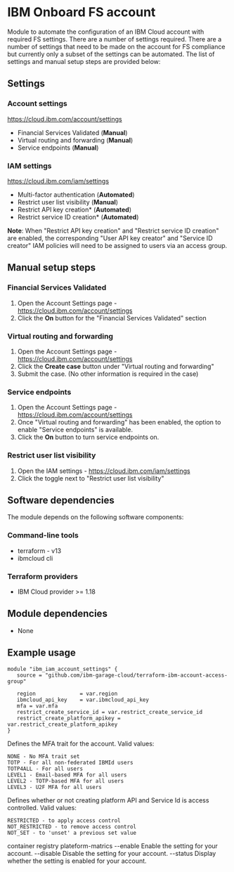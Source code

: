 # IBM Onboard FS account

Module to automate the configuration of an IBM Cloud account with required FS settings. There are a number of settings required. There are a number of settings that need to be made on the account for FS compliance but currently only a subset of the settings can be automated. The list of settings and manual setup steps are provided below:

## Settings

### Account settings

https://cloud.ibm.com/account/settings

- Financial Services Validated (**Manual**)
- Virtual routing and forwarding (**Manual**)
- Service endpoints (**Manual**)

### IAM settings

https://cloud.ibm.com/iam/settings

- Multi-factor authentication (**Automated**)
- Restrict user list visibility (**Manual**)
- Restrict API key creation* (**Automated**)
- Restrict service ID creation* (**Automated**)

**Note**: When "Restrict API key creation" and "Restrict service ID creation" are enabled, the corresponding "User API key creator" and "Service ID creator" IAM policies will need to be assigned to users via an access group.

## Manual setup steps

### Financial Services Validated

1. Open the Account Settings page - https://cloud.ibm.com/account/settings
2. Click the **On** button for the "Financial Services Validated" section

### Virtual routing and forwarding

1. Open the Account Settings page - https://cloud.ibm.com/account/settings
2. Click the **Create case** button under "Virtual routing and forwarding"
3. Submit the case. (No other information is required in the case)

### Service endpoints

1. Open the Account Settings page - https://cloud.ibm.com/account/settings
2. Once "Virtual routing and forwarding" has been enabled, the option to enable "Service endpoints" is available.
3. Click the **On** button to turn service endpoints on.

### Restrict user list visibility

1. Open the IAM settings - https://cloud.ibm.com/iam/settings
2. Click the toggle next to "Restrict user list visibility"

## Software dependencies

The module depends on the following software components:

### Command-line tools

- terraform - v13
- ibmcloud cli

### Terraform providers

- IBM Cloud provider >= 1.18

## Module dependencies

- None

## Example usage

```hcl-terraform
module "ibm_iam_account_settings" {
   source = "github.com/ibm-garage-cloud/terraform-ibm-account-access-group"
   
   region              = var.region
   ibmcloud_api_key    = var.ibmcloud_api_key
   mfa = var.mfa
   restrict_create_service_id = var.restrict_create_service_id
   restrict_create_platform_apikey = var.restrict_create_platform_apikey
}
```

Defines the MFA trait for the account. Valid values:

    NONE - No MFA trait set
    TOTP - For all non-federated IBMId users
    TOTP4ALL - For all users
    LEVEL1 - Email-based MFA for all users
    LEVEL2 - TOTP-based MFA for all users
    LEVEL3 - U2F MFA for all users



Defines whether or not creating platform API and Service Id is access controlled. Valid values:

    RESTRICTED - to apply access control
    NOT_RESTRICTED - to remove access control
    NOT_SET - to 'unset' a previous set value


container registry plateform-matrics
   --enable   Enable the setting for your account.
   --disable  Disable the setting for your account.
   --status   Display whether the setting is enabled for your account.

